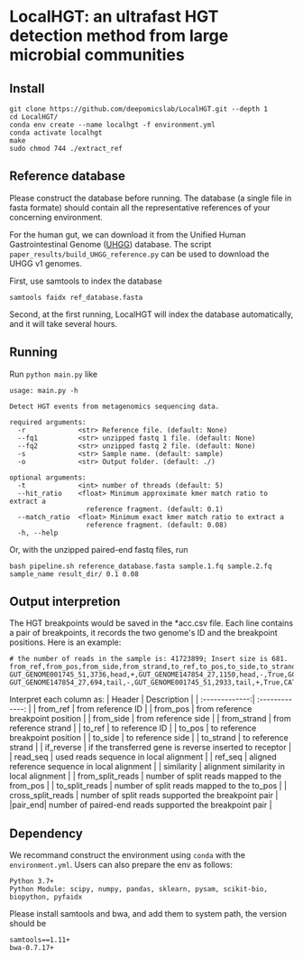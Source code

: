 # LocalHGT: an ultrafast HGT detection method from large microbial communities

## Install
```
git clone https://github.com/deepomicslab/LocalHGT.git --depth 1
cd LocalHGT/
conda env create --name localhgt -f environment.yml
conda activate localhgt
make
sudo chmod 744 ./extract_ref
```

## Reference database
Please construct the database before running. The database (a single file in fasta 
formate) should contain all the representative references of your concerning environment. 

For the human gut, we can download it from the Unified Human Gastrointestinal Genome 
([UHGG](https://www.nature.com/articles/s41587-020-0603-3)) database. 
The script `paper_results/build_UHGG_reference.py` can be used to download the UHGG v1 genomes.

First, use samtools to index the database

```
samtools faidx ref_database.fasta
```
Second, at the first running, LocalHGT will index the database automatically, and it will take several hours.

## Running
Run `python main.py` like
```
usage: main.py -h

Detect HGT events from metagenomics sequencing data.

required arguments:
  -r             <str> Reference file. (default: None)
  --fq1          <str> unzipped fastq 1 file. (default: None)
  --fq2          <str> unzipped fastq 2 file. (default: None)
  -s             <str> Sample name. (default: sample)
  -o             <str> Output folder. (default: ./)

optional arguments:
  -t             <int> number of threads (default: 5)
  --hit_ratio    <float> Minimum approximate kmer match ratio to extract a
                   reference fragment. (default: 0.1)
  --match_ratio  <float> Minimum exact kmer match ratio to extract a
                   reference fragment. (default: 0.08)
  -h, --help
```
Or, with the unzipped paired-end fastq files, run
```
bash pipeline.sh reference_database.fasta sample.1.fq sample.2.fq sample_name result_dir/ 0.1 0.08
```

## Output interpretion
The HGT breakpoints would be saved in the *acc.csv file.
Each line contains a pair of breakpoints, it records the two genome's ID and 
the breakpoint positions. Here is an example:
```
# the number of reads in the sample is: 41723899; Insert size is 681.
from_ref,from_pos,from_side,from_strand,to_ref,to_pos,to_side,to_strand,if_reverse,read_seq,ref_seq,similarity,from_split_reads,to_split_reads,cross_split_reads,pair_end
GUT_GENOME001745_51,3736,head,+,GUT_GENOME147854_27,1150,head,-,True,GCTGAACTAAAGGGAGTAAAACTGAAAGATTATGCAGGCACGAA,GCTGAACTAAAGGGAGTAAAACTGAAAGATTATGCAGGCACGAA,2.0,3,2,1,6371
GUT_GENOME147854_27,694,tail,-,GUT_GENOME001745_51,2933,tail,+,True,CATAACGGCACAAGAAAAGATAACCGACCTTATCGG,CATAACGGCACAAGAAAAGATAACCGACCTTATCGG,2.0,11,4,1,401
```
Interpret each column as:
| Header  | Description |
| :-------------:| :-------------: |
| from_ref  | from reference ID  |
| from_pos  | from reference breakpoint position  |
| from_side  | from reference side  |
| from_strand  | from reference strand  |
| to_ref  | to reference ID  |
| to_pos  | to reference breakpoint position  |
| to_side  | to reference side  |
| to_strand  | to reference strand  |
| if_reverse  | if the transferred gene is reverse inserted to receptor  |
| read_seq  | used reads sequence in local alignment  |
| ref_seq  | aligned reference sequence in local alignment  |
| similarity  | alignment similarity in local alignment  |
| from_split_reads  | number of split reads mapped to the from_pos  |
| to_split_reads  | number of split reads mapped to the to_pos  |
| cross_split_reads  | number of split reads supported the breakpoint pair  |
|pair_end| number of paired-end reads supported the breakpoint pair     |

## Dependency
We recommand construct the environment using `conda` with the `environment.yml`.
Users can also prepare the env as follows: 
```
Python 3.7+
Python Module: scipy, numpy, pandas, sklearn, pysam, scikit-bio, biopython, pyfaidx
```
Please install samtools and bwa, and add them to system path, the version 
should be
```
samtools==1.11+
bwa-0.7.17+
```

